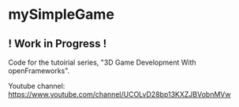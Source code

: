 # mySimpleGame

## ! Work in Progress ! ##

Code for the tutoirial series, "3D Game Development With openFrameworks".

Youtube channel: https://www.youtube.com/channel/UCOLvD28bp13KXZJBVobnMVw 
